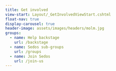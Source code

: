 ```yaml
---
title: Get involved
view-start: Layout/_GetInvolvedViewStart.cshtml
float-nav: true
display-carousel: true
header-image: assets/images/headers/molm.jpg
groups:
  - name: Help backstage
    url: /backstage
  - name: Sedos sub-groups
    url: /groups
  - name: Join Sedos
    url: /join-us
---
```

